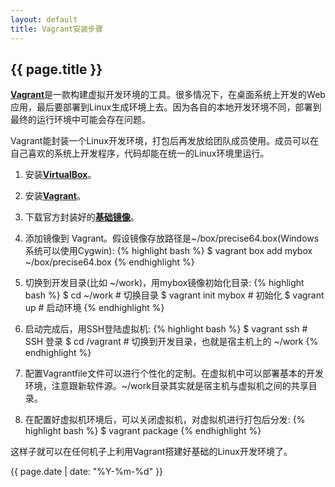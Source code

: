 ```yaml
---
layout: default
title: Vagrant安装步骤
---
```

{{ page.title }}
----------------


[**Vagrant**](http://www.vagrantup.com/)是一款构建虚拟开发环境的工具。很多情况下，在桌面系统上开发的Web应用，最后要部署到Linux生成环境上去。因为各自的本地开发环境不同，部署到最终的运行环境中可能会存在问题。

Vagrant能封装一个Linux开发环境，打包后再发放给团队成员使用。成员可以在自己喜欢的系统上开发程序，代码却能在统一的Linux环境里运行。

1. 安装[**VirtualBox**](https://www.virtualbox.org/wiki/Downloads)。

2. 安装[**Vagrant**](http://www.vagrantup.com/)。

3. 下载官方封装好的[**基础镜像**](http://www.vagrantbox.es/)。

4. 添加镜像到 Vagrant。假设镜像存放路径是~/box/precise64.box(Windows系统可以使用Cygwin):
{% highlight bash %}
$ vagrant box add mybox ~/box/precise64.box
{% endhighlight %}

5. 切换到开发目录(比如 ~/work)，用mybox镜像初始化目录:
{% highlight bash %}
$ cd ~/work  # 切换目录
$ vagrant init mybox  # 初始化
$ vagrant up  # 启动环境
{% endhighlight %}

6. 启动完成后，用SSH登陆虚拟机:
{% highlight bash %}
$ vagrant ssh  # SSH 登录
$ cd /vagrant  # 切换到开发目录，也就是宿主机上的 ~/work
{% endhighlight %}

7. 配置Vagrantfile文件可以进行个性化的定制。在虚拟机中可以部署基本的开发环境，注意跟新软件源。~/work目录其实就是宿主机与虚拟机之间的共享目录。

8. 在配置好虚拟机环境后，可以关闭虚拟机，对虚拟机进行打包后分发:
{% highlight bash %}
$ vagrant package
{% endhighlight %}

这样子就可以在任何机子上利用Vagrant搭建好基础的Linux开发环境了。

{{ page.date | date: "%Y-%m-%d" }}
